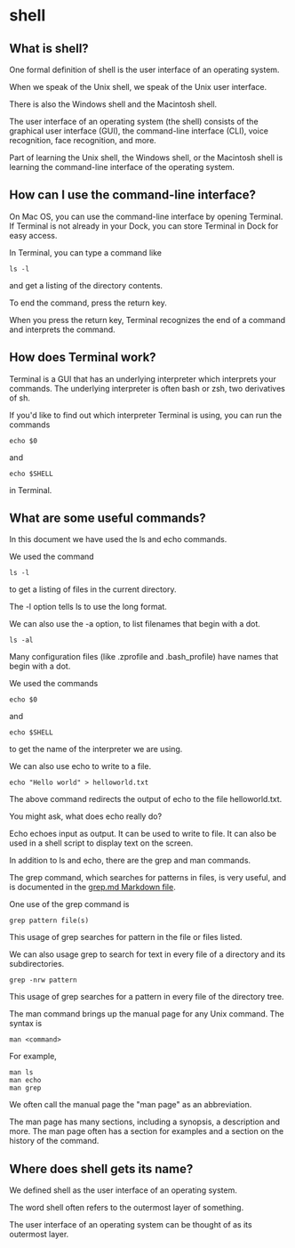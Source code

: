 # shell

## What is shell?

One formal definition of shell is the user interface of an operating system.

When we speak of the Unix shell, we speak of the Unix user interface.

There is also the Windows shell and the Macintosh shell. 

The user interface of an operating system (the shell) consists of the graphical user interface (GUI), the command-line interface (CLI), voice recognition, face recognition, and more.

Part of learning the Unix shell, the Windows shell, or the Macintosh shell is learning the command-line interface of the operating system.

## How can I use the command-line interface?

On Mac OS, you can use the command-line interface by opening Terminal. If Terminal is not already in your Dock, you can store Terminal in Dock for easy access.

In Terminal, you can type a command like

    ls -l

and get a listing of the directory contents.

To end the command, press the return key. 

When you press the return key, Terminal recognizes the end of a command and interprets the command.

## How does Terminal work?

Terminal is a GUI that has an underlying interpreter which interprets your commands. The underlying interpreter is often bash or zsh, two derivatives of sh.

If you'd like to find out which interpreter Terminal is using, you can run the commands

    echo $0

and

    echo $SHELL

in Terminal.

## What are some useful commands?

In this document we have used the ls and echo commands. 

We used the command

    ls -l

to get a listing of files in the current directory.

The -l option tells ls to use the long format.

We can also use the -a option, to list filenames that begin with a dot.

    ls -al

Many configuration files (like .zprofile and .bash_profile) have names that begin with a dot.

We used the commands

    echo $0

and

    echo $SHELL

to get the name of the interpreter we are using.

We can also use echo to write to a file.

    echo "Hello world" > helloworld.txt

The above command redirects the output of echo to the file helloworld.txt.

You might ask, what does echo really do?

Echo echoes input as output. It can be used to write to file. It can also be used in a shell script to display text on the screen.

In addition to ls and echo, there are the grep and man commands.

The grep command, which searches for patterns in files, is very useful, and is documented in the [grep.md Markdown file](https://github.com/ataylor89/unix_wisdom/blob/main/grep.md).

One use of the grep command is

    grep pattern file(s)

This usage of grep searches for pattern in the file or files listed.

We can also usage grep to search for text in every file of a directory and its subdirectories.

    grep -nrw pattern

This usage of grep searches for a pattern in every file of the directory tree.

The man command brings up the manual page for any Unix command. The syntax is

    man <command>

For example,

    man ls
    man echo
    man grep

We often call the manual page the "man page" as an abbreviation.

The man page has many sections, including a synopsis, a description and more. The man page often has a section for examples and a section on the history of the command.

## Where does shell gets its name?

We defined shell as the user interface of an operating system.

The word shell often refers to the outermost layer of something. 

The user interface of an operating system can be thought of as its outermost layer.